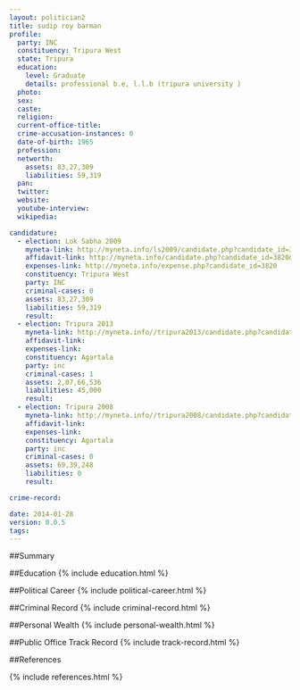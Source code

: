 ```yaml
---
layout: politician2
title: sudip roy barman
profile: 
  party: INC
  constituency: Tripura West
  state: Tripura
  education: 
    level: Graduate
    details: professional b.e, l.l.b (tripura university )
  photo: 
  sex: 
  caste: 
  religion: 
  current-office-title: 
  crime-accusation-instances: 0
  date-of-birth: 1965
  profession: 
  networth: 
    assets: 83,27,309
    liabilities: 59,319
  pan: 
  twitter: 
  website: 
  youtube-interview: 
  wikipedia: 

candidature: 
  - election: Lok Sabha 2009
    myneta-link: http://myneta.info/ls2009/candidate.php?candidate_id=3820
    affidavit-link: http://myneta.info/candidate.php?candidate_id=3820&scan=original
    expenses-link: http://myneta.info/expense.php?candidate_id=3820
    constituency: Tripura West 
    party: INC
    criminal-cases: 0
    assets: 83,27,309
    liabilities: 59,319
    result:  
  - election: Tripura 2013
    myneta-link: http://myneta.info//tripura2013/candidate.php?candidate_id=5
    affidavit-link: 
    expenses-link: 
    constituency: Agartala 
    party: inc
    criminal-cases: 1
    assets: 2,07,66,536
    liabilities: 45,000
    result:  
  - election: Tripura 2008
    myneta-link: http://myneta.info//tripura2008/candidate.php?candidate_id=28
    affidavit-link: 
    expenses-link: 
    constituency: Agartala 
    party: inc
    criminal-cases: 0
    assets: 69,39,248
    liabilities: 0
    result:  

crime-record: 

date: 2014-01-28
version: 0.0.5
tags: 
---
```

##Summary


##Education
{% include education.html %}


##Political Career
{% include political-career.html %}


##Criminal Record
{% include criminal-record.html %}


##Personal Wealth
{% include personal-wealth.html %}


##Public Office Track Record
{% include track-record.html %}


##References


{% include references.html %}